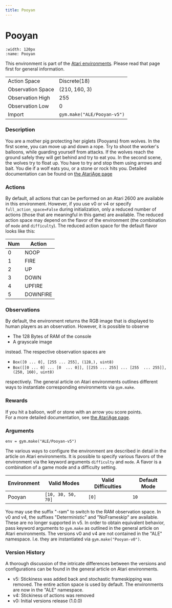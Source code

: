 ```yaml
---
title: Pooyan
---
```

# Pooyan

```{figure} ../../static/videos/atari/pooyan.gif 
:width: 120px
:name: Pooyan
```

This environment is part of the <a href='..'>Atari environments</a>. Please read that page first for general information.

|   |   |
|---|---|
| Action Space | Discrete(18) |
| Observation Space | (210, 160, 3) |
| Observation High | 255 |
| Observation Low | 0 |
| Import | `gym.make("ALE/Pooyan-v5")` |

### Description

You are a mother pig protecting her piglets (Pooyans) from wolves. In the first scene, you can move up and down a rope. Try to shoot the worker's balloons, while guarding yourself from attacks. If the wolves reach the ground safely they will get behind and try to eat you. In the second scene, the wolves try to float up. You have to try and stop them using arrows and bait. You die if a wolf eats you, or a stone or rock hits you. 
Detailed documentation can be found on [the AtariAge page](https://atariage.com/manual_html_page.php?SoftwareLabelID=372)

### Actions
By default, all actions that can be performed on an Atari 2600 are available in this environment.
However, if you use v0 or v4 or specify `full_action_space=False` during initialization, only a reduced
number of actions (those that are meaningful in this game) are available. The reduced action space may depend on the flavor of the environment (the combination of `mode` and `difficulty`). The reduced action space for the default 
flavor looks like this:

| Num | Action                 |
|-----|------------------------|
| 0   | NOOP |
| 1   | FIRE |
| 2   | UP |
| 3   | DOWN |
| 4   | UPFIRE |
| 5   | DOWNFIRE |



### Observations
By default, the environment returns the RGB image that is displayed to human players as an observation. However, it is possible to observe
- The 128 Bytes of RAM of the console
- A grayscale image

instead. The respective observation spaces are
- `Box([0 ... 0], [255 ... 255], (128,), uint8)`
- `Box([[0 ... 0]
 ...
 [0  ... 0]], [[255 ... 255]
 ...
 [255  ... 255]], (250, 160), uint8)
`

respectively. The general article on Atari environments outlines different ways to instantiate corresponding environments
via `gym.make`.

### Rewards
If you hit a balloon, wolf or stone with an arrow you score points.  
For a more detailed documentation, see [the AtariAge page](https://atariage.com/manual_html_page.php?SoftwareLabelID=372).

### Arguments

```
env = gym.make("ALE/Pooyan-v5")
```

The various ways to configure the environment are described in detail in the article on Atari environments.
It is possible to specify various flavors of the environment via the keyword arguments `difficulty` and `mode`. 
A flavor is a combination of a game mode and a difficulty setting.

|      Environment | Valid Modes                                                                                                                                                                         | Valid Difficulties | Default Mode |
|------------------|-------------------------------------------------------------------------------------------------------------------------------------------------------------------------------------|--------------------|--------------|
|           Pooyan | `[10, 30, 50, 70]`                                                                                                                                                                  |              `[0]` | `10`         |

You may use the suffix "-ram" to switch to the RAM observation space. In v0 and v4, the suffixes "Deterministic" and "NoFrameskip" 
are available. These are no longer supported in v5. In order to obtain equivalent behavior, pass keyword arguments to `gym.make` as outlined in 
the general article on Atari environments.
The versions v0 and v4 are not contained in the "ALE" namespace. I.e. they are instantiated via `gym.make("Pooyan-v0")`.

### Version History
A thorough discussion of the intricate differences between the versions and configurations can be found in the
general article on Atari environments. 

* v5: Stickiness was added back and stochastic frameskipping was removed. The entire action space is used by default. The environments are now in the "ALE" namespace.
* v4: Stickiness of actions was removed
* v0: Initial versions release (1.0.0)

